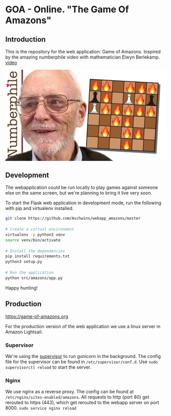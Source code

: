# GOA - Online. "The Game Of Amazons"

## Introduction

This is the repository for the web application: Game of Amazons. Inspired by the amazing numberphile video with mathematician 
Elwyn Berlekamp. [video](https://www.youtube.com/watch?v=kjSOSeRZVNg)

![Erwyn](amazons/static/img/elwynamazons.jpg)

## Development

The webapplication could be run locally to play games against someone else on the same screen, but we're planning to bring it live very soon.

To start the Flask web application in development mode, run the following with pip and virtualenv installed.

```sh
git clone https://github.com/Aschwins/webapp_amazons/master

# Create a virtual environment
virtualenv -p python3 venv
source venv/bin/activate

# Install the dependencies
pip install requirements.txt
python3 setup.py

# Run the application
python src/amazons/app.py
```

Happy hunting!

## Production

https://game-of-amazons.org

For the production version of the web application we use a linux server in Amazon Lightsail.


### Supervisor
We're using the [supervisor](http://supervisord.org/) to run gunicorn in the background. The config file for the 
supervisor can be found in `/etc/supervisor/conf.d`. Use 
```sudo supervisorctl reload```
to start the server.

### Nginx
We use nginx as a reverse proxy. The config can be found at `/etc/nginx/sites-enabled/amazons`. All requests to http 
(port 80) get rerouted to https (443), which get rerouted to the webapp server on port 8000.
```sudo service nginx reload```



